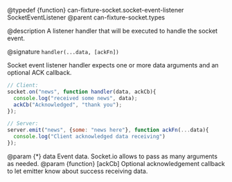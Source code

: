 @typedef {function} can-fixture-socket.socket-event-listener SocketEventListener
@parent can-fixture-socket.types

@description A listener handler that will be executed to handle the socket event.

@signature `handler(...data, [ackFn])`

Socket event listener handler expects one or more data arguments and an optional ACK callback.

```js
// Client:
socket.on("news", function handler(data, ackCb){
  console.log("received some news", data);
  ackCb("Acknowledged", "thank you");
});

// Server:
server.emit("news", {some: "news here"}, function ackFn(...data){
  console.log("Client acknowledged data receiving")
});
```

  @param {*} data Event data. Socket.io allows to pass as many arguments as needed.
  @param {function} [ackCb] Optional acknowledgement callback to let emitter know about success receiving data.
